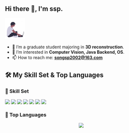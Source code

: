 ## Hi there 👋, I'm ssp.

<img  alt="programmer" width="13%"  src="./assest/coding.jpg" />

- 🔭 I’m a graduate student majoring in **3D reconstruction**.
- 👀 I’m interested in **Computer Vision, Java Backend, OS**.
- 📫 How to reach me: **songsp2002@163.com**



## 🛠️ My Skill Set & Top Languages  

### 🔹 Skill Set
<p>
  <img src="https://img.shields.io/badge/-C-05122A?style=flat&logo=C&logoColor=A8B9CC">
  <img src="https://img.shields.io/badge/Python-3776AB?logo=python&logoColor=fff&style=flat">
  <img src="https://img.shields.io/badge/-Java-ab7221?style=flat-square&logo=Java&logoColor=fff">
  <img src="https://img.shields.io/badge/Vue.js-4FC08D?logo=vuedotjs&logoColor=fff">
  <img src="https://img.shields.io/badge/-Git-05122A?style=flat&logo=git">
  <img src="https://img.shields.io/badge/-Linux-05122A?style=flat&logo=linux">
  <img src="https://img.shields.io/badge/-Docker-2496ED?style=flat-square&logo=Docker&logoColor=fff">
</p>

### 📌 Top Languages
<p align="center">
  <img src="https://github-readme-stats.vercel.app/api/top-langs/?username=BigFaceMan&layout=compact&theme=tokyonight" width="50%">
</p>
